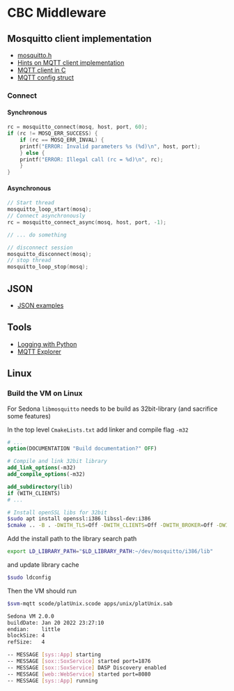 # CBC Middleware

## Mosquitto client implementation

- [mosquitto.h](<https://mosquitto.org/api/files/mosquitto-h.html>)
- [Hints on MQTT client implementation](<https://www.bevywise.com/mqtt/developer-guide/>)
- [MQTT client in C](<https://github.com/eclipse/mosquitto/blob/master/client/pub_client.c>)
- [MQTT config struct](<https://github.com/eclipse/mosquitto/blob/master/client/client_shared.h>)

### Connect

#### Synchronous

```c
rc = mosquitto_connect(mosq, host, port, 60);
if (rc != MOSQ_ERR_SUCCESS) {
    if (rc == MOSQ_ERR_INVAL) {
    printf("ERROR: Invalid parameters %s (%d)\n", host, port);
    } else {
    printf("ERROR: Illegal call (rc = %d)\n", rc);
    }
}

```

#### Asynchronous

```c
// Start thread
mosquitto_loop_start(mosq);
// Connect asynchronously 
rc = mosquitto_connect_async(mosq, host, port, -1);

// ... do something

// disconnect session
mosquitto_disconnect(mosq);
// stop thread
mosquitto_loop_stop(mosq);
```

## JSON

- [JSON examples](<https://kezunlin.me/post/f3c3eb8/>)

## Tools

- [Logging with Python](<http://www.steves-internet-guide.com/simple-python-mqtt-data-logger/>)
- [MQTT Explorer](<https://mqtt-explorer.com/>)


## Linux
### Build the VM on Linux

For Sedona `libmosquitto` needs to be build as 32bit-library (and sacrifice some features)

In the top level `CmakeLists.txt` add linker and compile flag `-m32`

```cmake
# ...
option(DOCUMENTATION "Build documentation?" OFF)

# Compile and link 32bit library
add_link_options(-m32)
add_compile_options(-m32)

add_subdirectory(lib)
if (WITH_CLIENTS)
# ...
```

```bash
# Install openSSL libs for 32bit
$sudo apt install openssl:i386 libssl-dev:i386
$cmake .. -B . -DWITH_TLS=Off -DWITH_CLIENTS=Off -DWITH_BROKER=Off -DWITH_PLUGINS=Off -DWITH_APPS=Off -DCMAKE_INSTALL_PREFIX=~/dev/mosquitto/i386
```

Add the install path to the library search path

```bash
export LD_LIBRARY_PATH="$LD_LIBRARY_PATH:~/dev/mosquitto/i386/lib"
```

and update library cache

```bash
$sudo ldconfig
```

Then the VM should run

```bash
$svm-mqtt scode/platUnix.scode apps/unix/platUnix.sab

Sedona VM 2.0.0
buildDate: Jan 20 2022 23:27:10
endian:    little
blockSize: 4
refSize:   4

-- MESSAGE [sys::App] starting
-- MESSAGE [sox::SoxService] started port=1876
-- MESSAGE [sox::SoxService] DASP Discovery enabled
-- MESSAGE [web::WebService] started port=8080
-- MESSAGE [sys::App] running
```

